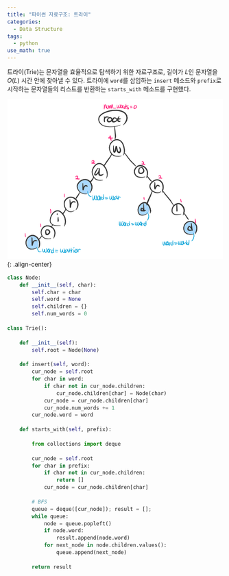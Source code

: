 ```yaml
---
title: "파이썬 자료구조: 트라이"
categories:
  - Data Structure
tags:
  - python
use_math: true
---
```


트라이(Trie)는 문자열을 효율적으로 탐색하기 위한 자료구조로, 길이가 $L$인 문자열을 $O(L)$ 시간 안에 찾아낼 수 있다. 트라이에 `word`를 삽입하는 `insert` 메소드와 `prefix`로 시작하는 문자열들의 리스트를 반환하는 `starts_with` 메소드를 구현했다.

![(1)](/images/2021-04-28-trie.png){: .align-center}

```python
class Node:
    def __init__(self, char):
        self.char = char
        self.word = None
        self.children = {}
        self.num_words = 0
        
class Trie():
    
    def __init__(self):
        self.root = Node(None)
        
    def insert(self, word):
        cur_node = self.root
        for char in word:
            if char not in cur_node.children:
                cur_node.children[char] = Node(char)
            cur_node = cur_node.children[char]
            cur_node.num_words += 1
        cur_node.word = word
    
    def starts_with(self, prefix):
        
        from collections import deque
        
        cur_node = self.root
        for char in prefix:
            if char not in cur_node.children:
                return []
            cur_node = cur_node.children[char]
        
        # BFS
        queue = deque([cur_node]); result = [];
        while queue:
            node = queue.popleft()
            if node.word:
                result.append(node.word)
            for next_node in node.children.values():
                queue.append(next_node)
        
        return result
```
